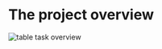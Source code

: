# The project overview

![table task overview](https://user-images.githubusercontent.com/111295757/200472944-c3021afc-77e9-4719-b6e7-a5d60b779aea.png)
